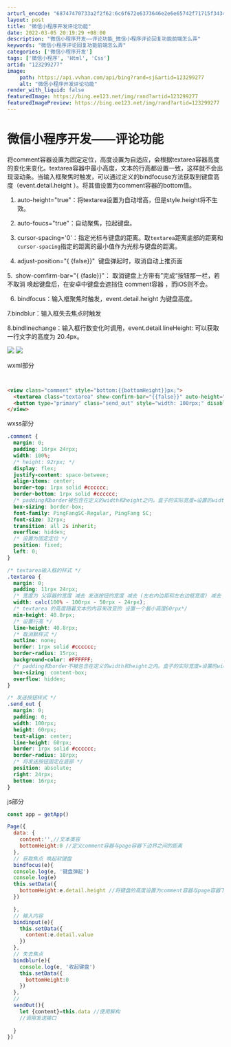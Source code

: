 ```yaml
---
arturl_encode: "68747470733a2f2f62:6c6f672e6373646e2e6e65742f71715f34343634353933342f:61727469636c652f64657461696c732f313233323939323737"
layout: post
title: "微信小程序开发评论功能"
date: 2022-03-05 20:19:29 +08:00
description: "微信小程序开发——评论功能_微信小程序评论回复功能前端怎么弄"
keywords: "微信小程序评论回复功能前端怎么弄"
categories: ['微信小程序开发']
tags: ['微信小程序', 'Html', 'Css']
artid: "123299277"
image:
    path: https://api.vvhan.com/api/bing?rand=sj&artid=123299277
    alt: "微信小程序开发评论功能"
render_with_liquid: false
featuredImage: https://bing.ee123.net/img/rand?artid=123299277
featuredImagePreview: https://bing.ee123.net/img/rand?artid=123299277
---
```


# 微信小程序开发——评论功能

将comment容器设置为固定定位，高度设置为自适应，会根据textarea容器高度的变化来变化。textarea容器中最小高度，文本的行高都设置一致，这样就不会出现滚动条。当输入框聚焦时触发，可以通过定义的bindfocuse方法获取到键盘高度（event.detail.height ）。将其值设置为comment容器的bottom值。

1. auto-height="true"：将textarea设置为自动增高，但是style.height将不生效。

2. auto-foucs="true"：自动聚焦，拉起键盘。

3. cursor-spacing='0'：指定光标与键盘的距离。取`textarea`距离底部的距离和`cursor-spacing`指定的距离的最小值作为光标与键盘的距离。

4. adjust-position="{
{false}}"  键盘弹起时，取消自动上推页面

5.  show-comfirm-bar="{
{fasle}}"： 取消键盘上方带有”完成“按钮那一栏，若不取消 唤起键盘后，在安卓中键盘会遮挡住 comment容器 ，而iOS则不会。

6. bindfocus：输入框聚焦时触发，event.detail.height 为键盘高度。

7.bindblur：输入框失去焦点时触发

8.bindlinechange：输入框行数变化时调用，event.detail.lineHeight: 可以获取一行文字的高度为 20.4px。

![](https://i-blog.csdnimg.cn/blog_migrate/0cff3f3d96bea08bcfc04a64a189aba5.jpeg)
![](https://i-blog.csdnimg.cn/blog_migrate/5391f3e195cf465fa142aa1677fbdbad.jpeg)

wxml部分

```html


<view class="comment" style="bottom:{{bottomHeight}}px;">
  <textarea class="textarea" show-confirm-bar="{{false}}" auto-height="true" auto-focus="true" cursor-spacing='0' adjust-position="{{false}}"  	 placeholder="评论" maxlength="1000" value="{{content}}" bindfocus="bindfocus" bindinput="bindinput" bindblur="bindblur"></textarea>
  <button type="primary" class="send_out" style="width: 100rpx;" disabled="{{content?false:true}}" bindtap="sendOut" >发送</button>
</view>
```

wxss部分

```css
.comment {
  margin: 0;
  padding: 16rpx 24rpx;
  width: 100%;
  /* height: 92rpx; */
  display: flex;
  justify-content: space-between;
  align-items: center;
  border-top: 1rpx solid #cccccc;
  border-bottom: 1rpx solid #cccccc;
  /* padding和border被包含在定义的width和height之内。盒子的实际宽度=设置的width（padding和border不会影响实际宽度） */
  box-sizing: border-box;
  font-family: PingFangSC-Regular, PingFang SC;
  font-size: 32rpx;
  transition: all 2s inherit;
  overflow: hidden;
  /* 设置为固定定位 */
  position: fixed;
  left: 0;
}

/* textarea输入框的样式 */
.textarea {
  margin: 0;
  padding: 11rpx 24rpx;
  /* 宽度为 父容器的宽度 减去 发送按钮的宽度 减去 (左右内边距和左右边框宽度) 减去 右边外边距*/
  width: calc(100% - 100rpx - 50rpx - 24rpx);
  /* textarea 的高度随着文本的内容来改变的 设置一个最小高度60rpx*/
  min-height: 40.8rpx;
  /* 设置行高 */
  line-height: 40.8rpx;
  /* 取消默样式 */
  outline: none;
  border: 1rpx solid #cccccc;
  border-radius: 15rpx;
  background-color: #FFFFFF;
  /* padding和border不被包含在定义的width和height之内。盒子的实际宽度=设置的width+padding+border */
  box-sizing: content-box;
  overflow: hidden;
}

/* 发送按钮样式 */
.send_out {
  margin: 0;
  padding: 0;
  width: 100rpx;
  height: 60rpx;
  text-align: center;
  line-height: 60rpx;
  border: 1rpx solid #cccccc;
  border-radius: 10rpx;
  /* 将发送按钮固定在底部 */
  position: absolute;
  right: 24rpx;
  bottom: 16rpx;
}
```

js部分

```javascript
const app = getApp()

Page({
  data: {
    content:'',//文本类容
    bottomHeight:0 //定义comment容器与page容器下边界之间的距离
  },
  // 获取焦点 唤起软键盘
  bindfocus(e){
  console.log(e, '键盘弹起')
  console.log(e)
  this.setData({
    bottomHeight:e.detail.height //将键盘的高度设置为comment容器与page容器下边界之间的距离。
  })

  },
  // 输入内容
  bindinput(e){
    this.setData({
      content:e.detail.value
    })
  },
  // 失去焦点 
  bindblur(e){
    console.log(e, '收起键盘')
    this.setData({
      bottomHeight:0
    })
  },
  //
  sendOut(){
    let {content}=this.data //使用解构 
    //调用发送接口
    
  }
})

```